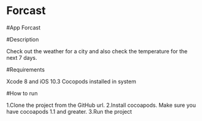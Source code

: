 # Forcast

#App 
Forcast

#Description

Check out the weather for a city and also check the temperature for the next 7 days.

#Requirements

Xcode 8 and iOS 10.3
Cocopods installed in system

#How to run

1.Clone the project from the GitHub url.
2.Install cocoapods. Make sure you have cocoapods 1.1 and greater.
3.Run the project
